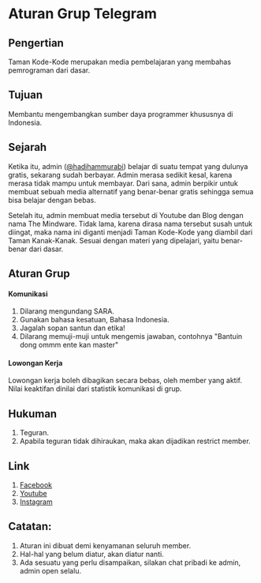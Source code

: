 # Aturan Grup Telegram

## Pengertian
Taman Kode-Kode merupakan media pembelajaran yang membahas pemrograman dari dasar.

## Tujuan
Membantu mengembangkan sumber daya programmer khususnya di Indonesia.

## Sejarah
Ketika itu, admin ([@hadihammurabi](https://github.com/hadihammurabi)) belajar di suatu tempat yang dulunya gratis, sekarang sudah berbayar.
Admin merasa sedikit kesal, karena merasa tidak mampu untuk membayar.
Dari sana, admin berpikir untuk membuat sebuah media alternatif yang benar-benar gratis sehingga semua bisa belajar dengan bebas.

Setelah itu, admin membuat media tersebut di Youtube dan Blog dengan nama The Mindware. Tidak lama, karena dirasa nama tersebut susah untuk diingat,
maka nama ini diganti menjadi Taman Kode-Kode yang diambil dari Taman Kanak-Kanak. Sesuai dengan materi yang dipelajari, yaitu benar-benar dari dasar.

## Aturan Grup
#### Komunikasi
1. Dilarang mengundang SARA.
2. Gunakan bahasa kesatuan, Bahasa Indonesia.
3. Jagalah sopan santun dan etika!
4. Dilarang memuji-muji untuk mengemis jawaban, contohnya "Bantuin dong ommm ente kan master"

#### Lowongan Kerja
Lowongan kerja boleh dibagikan secara bebas, oleh member yang aktif.
Nilai keaktifan dinilai dari statistik komunikasi di grup.

## Hukuman
1. Teguran.
2. Apabila teguran tidak dihiraukan, maka akan dijadikan restrict member.

## Link
1. [Facebook](https://facebook.com/tamanKodeKode/)
2. [Youtube](https://www.youtube.com/c/tamankodekode)
3. [Instagram](https://www.instagram.com/tamankodekode/)

## Catatan:
1. Aturan ini dibuat demi kenyamanan seluruh member.
2. Hal-hal yang belum diatur, akan diatur nanti.
3. Ada sesuatu yang perlu disampaikan, silakan chat pribadi ke admin, admin open selalu.
